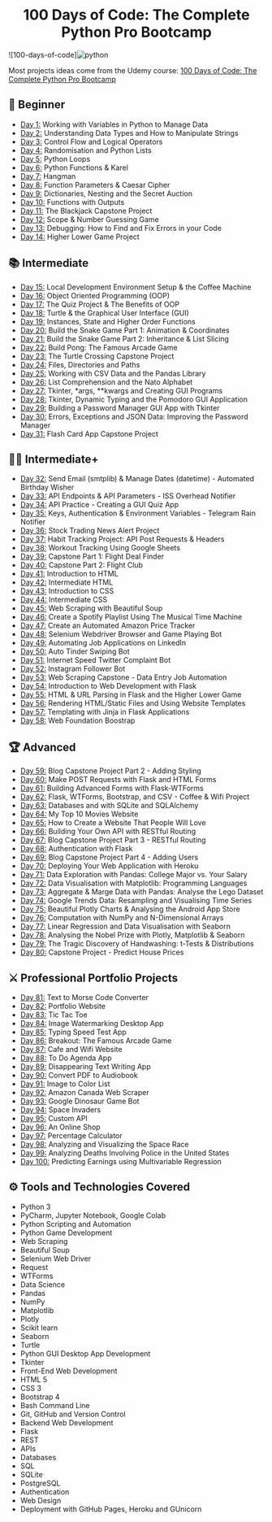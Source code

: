 <h1 align="center">100 Days of Code: The Complete Python Pro Bootcamp
</h1>

![100-days-of-code]![python](https://user-images.githubusercontent.com/88469667/178890568-21e0704d-3617-445a-9aba-572ca4c44f06.gif)


Most projects ideas come from the Udemy course: [100 Days of Code: The Complete Python Pro Bootcamp](https://www.udemy.com/course/100-days-of-code/)


## 🔰 Beginner
- [Day 1:](https://github.com/dra7400/100-days-of-code/tree/main/day01) Working with Variables in Python to Manage Data
- [Day 2:](https://github.com/dra7400/100-days-of-code/tree/main/day02) Understanding Data Types and How to Manipulate Strings
- [Day 3:](https://github.com/dra7400/100-days-of-code/tree/main/day03) Control Flow and Logical Operators
- [Day 4:](https://github.com/dra7400/100-days-of-code/tree/main/day04) Randomisation and Python Lists
- [Day 5:](https://github.com/dra7400/100-days-of-code/tree/main/day05) Python Loops
- [Day 6:](https://github.com/dra7400/100-days-of-code/tree/main/day06) Python Functions & Karel
- [Day 7:](https://github.com/dra7400/100-days-of-code/tree/main/day07) Hangman
- [Day 8:](https://github.com/dra7400/100-days-of-code/tree/main/day08) Function Parameters & Caesar Cipher
- [Day 9:](https://github.com/dra7400/100-days-of-code/tree/main/day09) Dictionaries, Nesting and the Secret Auction
- [Day 10:](https://github.com/dra7400/100-days-of-code/tree/main/day10) Functions with Outputs
- [Day 11:](https://github.com/dra7400/100-days-of-code/tree/main/day11) The Blackjack Capstone Project
- [Day 12:](https://github.com/dra7400/100-days-of-code/tree/main/day12) Scope & Number Guessing Game
- [Day 13:](https://github.com/dra7400/100-days-of-code/tree/main/day13) Debugging: How to Find and Fix Errors in your Code
- [Day 14:](https://github.com/dra7400/100-days-of-code/tree/main/day14) Higher Lower Game Project

## 📚 Intermediate
- [Day 15:](https://github.com/dra7400/100-days-of-code/tree/main/day15) Local Development Environment Setup & the Coffee Machine
- [Day 16:](https://github.com/dra7400/100-days-of-code/tree/main/day16) Object Oriented Programming (OOP)
- [Day 17:](https://github.com/dra7400/100-days-of-code/tree/main/day17) The Quiz Project & The Benefits of OOP
- [Day 18:](https://github.com/dra7400/100-days-of-code/tree/main/day18) Turtle & the Graphical User Interface (GUI)
- [Day 19:](https://github.com/dra7400/100-days-of-code/tree/main/day19) Instances, State and Higher Order Functions
- [Day 20:](https://github.com/dra7400/100-days-of-code/tree/main/day20) Build the Snake Game Part 1: Animation & Coordinates
- [Day 21:](https://github.com/dra7400/100-days-of-code/tree/main/day21) Build the Snake Game Part 2: Inheritance & List Slicing
- [Day 22:](https://github.com/dra7400/100-days-of-code/tree/main/day22) Build Pong: The Famous Arcade Game
- [Day 23:](https://github.com/dra7400/100-days-of-code/tree/main/day23) The Turtle Crossing Capstone Project
- [Day 24:](https://github.com/dra7400/100-days-of-code/tree/main/day24) Files, Directories and Paths
- [Day 25:](https://github.com/dra7400/100-days-of-code/tree/main/day25) Working with CSV Data and the Pandas Library
- [Day 26:](https://github.com/dra7400/100-days-of-code/tree/main/day26) List Comprehension and the Nato Alphabet
- [Day 27:](https://github.com/dra7400/100-days-of-code/tree/main/day27) Tkinter, *args, **kwargs and Creating GUI Programs
- [Day 28:](https://github.com/dra7400/100-days-of-code/tree/main/day28) Tkinter, Dynamic Typing and the Pomodoro GUI Application
- [Day 29:](https://github.com/dra7400/100-days-of-code/tree/main/day29) Building a Password Manager GUI App with Tkinter
- [Day 30:](https://github.com/dra7400/100-days-of-code/tree/main/day30) Errors, Exceptions and JSON Data: Improving the Password Manager
- [Day 31:](https://github.com/dra7400/100-days-of-code/tree/main/day31) Flash Card App Capstone Project

## 👨‍💻 Intermediate+
- [Day 32:](https://github.com/dra7400/100-days-of-code/tree/main/day32) Send Email (smtplib) & Manage Dates (datetime) - Automated Birthday Wisher
- [Day 33:](https://github.com/dra7400/100-days-of-code/tree/main/day33) API Endpoints & API Parameters - ISS Overhead Notifier
- [Day 34:](https://github.com/dra7400/100-days-of-code/tree/main/day34) API Practice - Creating a GUI Quiz App
- [Day 35:](https://github.com/dra7400/100-days-of-code/tree/main/day35) Keys, Authentication & Environment Variables - Telegram Rain Notifier
- [Day 36:](https://github.com/dra7400/100-days-of-code/tree/main/day36) Stock Trading News Alert Project
- [Day 37:](https://github.com/dra7400/100-days-of-code/tree/main/day37) Habit Tracking Project: API Post Requests & Headers
- [Day 38:](https://github.com/dra7400/100-days-of-code/tree/main/day38) Workout Tracking Using Google Sheets
- [Day 39:](https://github.com/dra7400/100-days-of-code/tree/main/day39) Capstone Part 1: Flight Deal Finder
- [Day 40:](https://github.com/dra7400/100-days-of-code/tree/main/day40) Capstone Part 2: Flight Club
- [Day 41:](https://github.com/dra7400/100-days-of-code/tree/main/day41) Introduction to HTML
- [Day 42:](https://github.com/dra7400/100-days-of-code/tree/main/day42) Intermediate HTML
- [Day 43:](https://github.com/dra7400/100-days-of-code/tree/main/day43) Introduction to CSS
- [Day 44:](https://github.com/dra7400/100-days-of-code/tree/main/day44) Intermediate CSS
- [Day 45:](https://github.com/dra7400/100-days-of-code/tree/main/day45) Web Scraping with Beautiful Soup
- [Day 46:](https://github.com/dra7400/100-days-of-code/tree/main/day46) Create a Spotify Playlist Using The Musical Time Machine
- [Day 47:](https://github.com/dra7400/100-days-of-code/tree/main/day47) Create an Automated Amazon Price Tracker
- [Day 48:](https://github.com/dra7400/100-days-of-code/tree/main/day48) Selenium Webdriver Browser and Game Playing Bot
- [Day 49:](https://github.com/dra7400/100-days-of-code/tree/main/day49) Automating Job Applications on LinkedIn
- [Day 50:](https://github.com/dra7400/100-days-of-code/tree/main/day50) Auto Tinder Swiping Bot
- [Day 51:](https://github.com/dra7400/100-days-of-code/tree/main/day51) Internet Speed Twitter Complaint Bot
- [Day 52:](https://github.com/dra7400/100-days-of-code/tree/main/day52) Instagram Follower Bot
- [Day 53:](https://github.com/dra7400/100-days-of-code/tree/main/day53) Web Scraping Capstone - Data Entry Job Automation
- [Day 54:](https://github.com/dra7400/100-days-of-code/tree/main/day54) Introduction to Web Development with Flask
- [Day 55:](https://github.com/dra7400/100-days-of-code/tree/main/day55) HTML & URL Parsing in Flask and the Higher Lower Game
- [Day 56:](https://github.com/dra7400/100-days-of-code/tree/main/day56) Rendering HTML/Static Files and Using Website Templates
- [Day 57:](https://github.com/dra7400/100-days-of-code/tree/main/day57) Templating with Jinja in Flask Applications
- [Day 58:](https://github.com/dra7400/100-days-of-code/tree/main/day58) Web Foundation Boostrap

## 🏆 Advanced
- [Day 59:](https://github.com/dra7400/100-days-of-code/tree/main/day59) Blog Capstone Project Part 2 - Adding Styling
- [Day 60:](https://github.com/dra7400/100-days-of-code/tree/main/day60) Make POST Requests with Flask and HTML Forms
- [Day 61:](https://github.com/dra7400/100-days-of-code/tree/main/day61) Building Advanced Forms with Flask-WTForms
- [Day 62:](https://github.com/dra7400/100-days-of-code/tree/main/day62) Flask, WTForms, Bootstrap, and CSV - Coffee & Wifi Project
- [Day 63:](https://github.com/dra7400/100-days-of-code/tree/main/day63) Databases and with SQLite and SQLAlchemy
- [Day 64:](https://github.com/dra7400/100-days-of-code/tree/main/day64) My Top 10 Movies Website
- [Day 65:](https://github.com/dra7400/100-days-of-code/tree/main/day65) How to Create a Website That People Will Love
- [Day 66:](https://github.com/dra7400/100-days-of-code/tree/main/day66) Building Your Own API with RESTful Routing
- [Day 67:](https://github.com/dra7400/100-days-of-code/tree/main/day67) Blog Capstone Project Part 3 - RESTful Routing
- [Day 68:](https://github.com/dra7400/100-days-of-code/tree/main/day68) Authentication with Flask
- [Day 69:](https://github.com/dra7400/100-days-of-code/tree/main/day69) Blog Capstone Project Part 4 - Adding Users
- [Day 70:](https://github.com/dra7400/100-days-of-code/tree/main/day70) Deploying Your Web Application with Heroku
- [Day 71:](https://github.com/dra7400/100-days-of-code/tree/main/day71) Data Exploration with Pandas: College Major vs. Your Salary
- [Day 72:](https://github.com/dra7400/100-days-of-code/tree/main/day72) Data Visualisation with Matplotlib: Programming Languages
- [Day 73:](https://github.com/dra7400/100-days-of-code/tree/main/day73) Aggregate & Marge Data with Pandas: Analyse the Lego Dataset
- [Day 74:](https://github.com/dra7400/100-days-of-code/tree/main/day74) Google Trends Data: Resampling and Visualising Time Series
- [Day 75:](https://github.com/dra7400/100-days-of-code/tree/main/day75) Beautiful Plotly Charts & Analysing the Android App Store
- [Day 76:](https://github.com/dra7400/100-days-of-code/tree/main/day76) Computation with NumPy and N-Dimensional Arrays
- [Day 77:](https://github.com/dra7400/100-days-of-code/tree/main/day77) Linear Regression and Data Visualisation with Seaborn
- [Day 78:](https://github.com/dra7400/100-days-of-code/tree/main/day78) Analysing the Nobel Prize with Plotly, Matplotlib & Seaborn
- [Day 79:](https://github.com/dra7400/100-days-of-code/tree/main/day79) The Tragic Discovery of Handwashing: t-Tests & Distributions
- [Day 80:](https://github.com/dra7400/100-days-of-code/tree/main/day80) Capstone Project - Predict House Prices

## ⚔ Professional Portfolio Projects
- [Day 81:](https://github.com/dra7400/100-days-of-code/tree/main/day81) Text to Morse Code Converter
- [Day 82:](https://github.com/dra7400/100-days-of-code/tree/main/day82) Portfolio Website
- [Day 83:](https://github.com/dra7400/100-days-of-code/tree/main/day83) Tic Tac Toe
- [Day 84:](https://github.com/dra7400/100-days-of-code/tree/main/day84) Image Watermarking Desktop App
- [Day 85:](https://github.com/dra7400/100-days-of-code/tree/main/day85) Typing Speed Test App
- [Day 86:](https://github.com/dra7400/100-days-of-code/tree/main/day86) Breakout: The Famous Arcade Game
- [Day 87:](https://github.com/dra7400/100-days-of-code/tree/main/day87) Cafe and Wifi Website
- [Day 88:](https://github.com/dra7400/100-days-of-code/tree/main/day88) To Do Agenda App
- [Day 89:](https://github.com/dra7400/100-days-of-code/tree/main/day89) Disappearing Text Writing App
- [Day 90:](https://github.com/dra7400/100-days-of-code/tree/main/day90) Convert PDF to Audiobook
- [Day 91:](https://github.com/dra7400/100-days-of-code/tree/main/day91) Image to Color List
- [Day 92:](https://github.com/dra7400/100-days-of-code/tree/main/day92) Amazon Canada Web Scraper
- [Day 93:](https://github.com/dra7400/100-days-of-code/tree/main/day93) Google Dinosaur Game Bot
- [Day 94:](https://github.com/dra7400/100-days-of-code/tree/main/day94) Space Invaders
- [Day 95:](https://github.com/dra7400/100-days-of-code/tree/main/day95) Custom API
- [Day 96:](https://github.com/dra7400/100-days-of-code/tree/main/day96) An Online Shop
- [Day 97:](https://github.com/dra7400/100-days-of-code/tree/main/day97) Percentage Calculator
- [Day 98:](https://github.com/dra7400/100-days-of-code/tree/main/day98) Analyzing and Visualizing the Space Race
- [Day 99:](https://github.com/dra7400/100-days-of-code/tree/main/day99) Analyzing Deaths Involving Police in the United States
- [Day 100:](https://github.com/dra7400/100-days-of-code/tree/main/day100) Predicting Earnings using Multivariable Regression

## ⚙ Tools and Technologies Covered
- Python 3
- PyCharm, Jupyter Notebook, Google Colab
- Python Scripting and Automation
- Python Game Development
- Web Scraping
- Beautiful Soup
- Selenium Web Driver
- Request
- WTForms
- Data Science
- Pandas
- NumPy
- Matplotlib
- Plotly
- Scikit learn
- Seaborn
- Turtle
- Python GUI Desktop App Development
- Tkinter
- Front-End Web Development
- HTML 5
- CSS 3
- Bootstrap 4
- Bash Command Line
- Git, GitHub and Version Control
- Backend Web Development
- Flask
- REST
- APIs
- Databases
- SQL
- SQLite
- PostgreSQL
- Authentication
- Web Design
- Deployment with GitHub Pages, Heroku and GUnicorn
